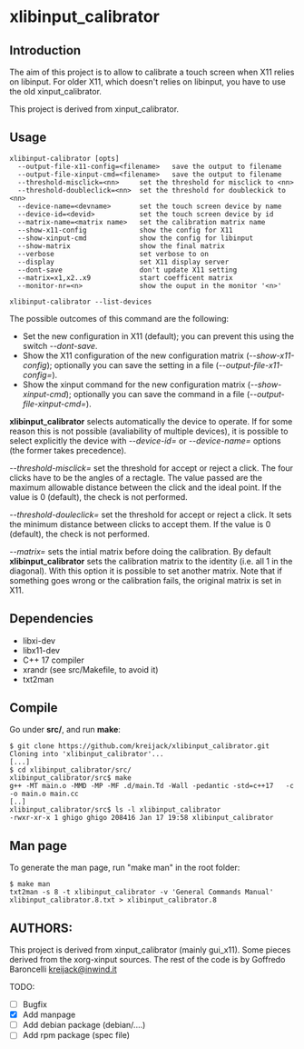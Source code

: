# xlibinput_calibrator

## Introduction

The aim of this project is to allow to calibrate a touch screen when X11 relies on libinput.
For older X11, which doesn't relies on libinput, you have to use the old xinput_calibrator.

This project is derived from xinput_calibrator.

## Usage
```
xlibinput-calibrator [opts]
  --output-file-x11-config=<filename>   save the output to filename
  --output-file-xinput-cmd=<filename>   save the output to filename
  --threshold-misclick=<nn>     set the threshold for misclick to <nn>
  --threshold-doubleclick=<nn>  set the threshold for doubleckick to <nn>
  --device-name=<devname>       set the touch screen device by name
  --device-id=<devid>           set the touch screen device by id
  --matrix-name=<matrix name>   set the calibration matrix name
  --show-x11-config             show the config for X11
  --show-xinput-cmd             show the config for libinput
  --show-matrix                 show the final matrix
  --verbose                     set verbose to on
  --display                     set X11 display server
  --dont-save                   don't update X11 setting
  --matrix=x1,x2..x9            start coefficent matrix
  --monitor-nr=<n>              show the ouput in the monitor '<n>'
  
xlibinput-calibrator --list-devices
```

The possible outcomes of this command are the following:

* Set the new configuration in X11 (default); you can prevent this using the switch *--dont-save*.
* Show the X11 configuration of the new configuration matrix (*--show-x11-config*); optionally
you can save the setting in a file (*--output-file-x11-config=*).
* Show the xinput command for the new configuration matrix (*--show-xinput-cmd*); optionally
you can save the command in a file (*--output-file-xinput-cmd=*).

**xlibinput_calibrator** selects automatically the device to operate. If for some reason this is not possible (avaliability of multiple devices), it is possible to select explicitly the device with *--device-id=* or *--device-name=* options (the former takes precedence).

*--threshold-misclick=* set the threshold for accept or reject a click. The four clicks have to be the angles of a rectagle. The value passed are the maximum  allowable distance between the click and the ideal point. If the value is 0 (default), the check is not performed.

*--threshold-douleclick=* set the threshold for accept or reject a click. It sets the minimum distance between clicks to accept them. If the value is 0 (default), the check is not performed.

*--matrix=* sets the intial matrix before doing the calibration. By default **xlibinput_calibrator**
sets the calibration matrix to the identity (i.e. all 1 in the diagonal). With this option it is possible to set another matrix. Note that if something goes wrong or the calibration fails, the original matrix is set in X11.

## Dependencies
* libxi-dev
* libx11-dev
* C++ 17 compiler
* xrandr (see src/Makefile, to avoid it)
* txt2man

## Compile

Go under **src/**, and run **make**:

	$ git clone https://github.com/kreijack/xlibinput_calibrator.git
	Cloning into 'xlibinput_calibrator'...
	[...]
	$ cd xlibinput_calibrator/src/
	xlibinput_calibrator/src$ make
	g++ -MT main.o -MMD -MP -MF .d/main.Td -Wall -pedantic -std=c++17   -c -o main.o main.cc
	[..]
	xlibinput_calibrator/src$ ls -l xlibinput_calibrator
	-rwxr-xr-x 1 ghigo ghigo 208416 Jan 17 19:58 xlibinput_calibrator


## Man page

To generate the man page, run "make man" in the root folder:

    $ make man
    txt2man -s 8 -t xlibinput_calibrator -v 'General Commands Manual' xlibinput_calibrator.8.txt > xlibinput_calibrator.8


## AUTHORS:
This project is derived from xinput_calibrator (mainly gui_x11).
Some pieces derived from the xorg-xinput sources.
The rest of the code is by Goffredo Baroncelli <kreijack@inwind.it>

TODO:
- [ ] Bugfix
- [X] Add manpage
- [ ] Add debian package (debian/....)
- [ ] Add rpm package (spec file)
